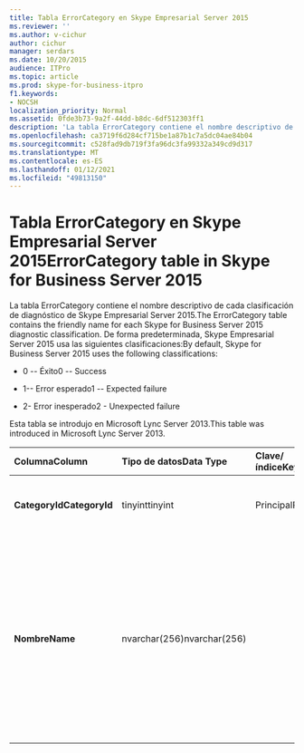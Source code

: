 ```yaml
---
title: Tabla ErrorCategory en Skype Empresarial Server 2015
ms.reviewer: ''
ms.author: v-cichur
author: cichur
manager: serdars
ms.date: 10/20/2015
audience: ITPro
ms.topic: article
ms.prod: skype-for-business-itpro
f1.keywords:
- NOCSH
localization_priority: Normal
ms.assetid: 0fde3b73-9a2f-44dd-b8dc-6df512303ff1
description: 'La tabla ErrorCategory contiene el nombre descriptivo de cada clasificación de diagnóstico de Skype Empresarial Server 2015. De forma predeterminada, Skype Empresarial Server 2015 usa las siguientes clasificaciones:'
ms.openlocfilehash: ca3719f6d284cf715be1a87b1c7a5dc04ae84b04
ms.sourcegitcommit: c528fad9db719f3fa96dc3fa99332a349cd9d317
ms.translationtype: MT
ms.contentlocale: es-ES
ms.lasthandoff: 01/12/2021
ms.locfileid: "49813150"
---
```

# <a name="errorcategory-table-in-skype-for-business-server-2015"></a><span data-ttu-id="cf258-104">Tabla ErrorCategory en Skype Empresarial Server 2015</span><span class="sxs-lookup"><span data-stu-id="cf258-104">ErrorCategory table in Skype for Business Server 2015</span></span>
 
<span data-ttu-id="cf258-105">La tabla ErrorCategory contiene el nombre descriptivo de cada clasificación de diagnóstico de Skype Empresarial Server 2015.</span><span class="sxs-lookup"><span data-stu-id="cf258-105">The ErrorCategory table contains the friendly name for each Skype for Business Server 2015 diagnostic classification.</span></span> <span data-ttu-id="cf258-106">De forma predeterminada, Skype Empresarial Server 2015 usa las siguientes clasificaciones:</span><span class="sxs-lookup"><span data-stu-id="cf258-106">By default, Skype for Business Server 2015 uses the following classifications:</span></span>
  
- <span data-ttu-id="cf258-107">0 -- Éxito</span><span class="sxs-lookup"><span data-stu-id="cf258-107">0 -- Success</span></span>
    
- <span data-ttu-id="cf258-108">1-- Error esperado</span><span class="sxs-lookup"><span data-stu-id="cf258-108">1 -- Expected failure</span></span>
    
- <span data-ttu-id="cf258-109">2- Error inesperado</span><span class="sxs-lookup"><span data-stu-id="cf258-109">2 - Unexpected failure</span></span>
    
<span data-ttu-id="cf258-110">Esta tabla se introdujo en Microsoft Lync Server 2013.</span><span class="sxs-lookup"><span data-stu-id="cf258-110">This table was introduced in Microsoft Lync Server 2013.</span></span>
  
|<span data-ttu-id="cf258-111">**Columna**</span><span class="sxs-lookup"><span data-stu-id="cf258-111">**Column**</span></span>|<span data-ttu-id="cf258-112">**Tipo de datos**</span><span class="sxs-lookup"><span data-stu-id="cf258-112">**Data Type**</span></span>|<span data-ttu-id="cf258-113">**Clave/índice**</span><span class="sxs-lookup"><span data-stu-id="cf258-113">**Key/Index**</span></span>|<span data-ttu-id="cf258-114">**Detalles**</span><span class="sxs-lookup"><span data-stu-id="cf258-114">**Details**</span></span>|
|:-----|:-----|:-----|:-----|
|<span data-ttu-id="cf258-115">**CategoryId**</span><span class="sxs-lookup"><span data-stu-id="cf258-115">**CategoryId**</span></span> <br/> |<span data-ttu-id="cf258-116">tinyint</span><span class="sxs-lookup"><span data-stu-id="cf258-116">tinyint</span></span>  <br/> |<span data-ttu-id="cf258-117">Principal</span><span class="sxs-lookup"><span data-stu-id="cf258-117">Primary</span></span>  <br/> |<span data-ttu-id="cf258-118">Identificador único de la clasificación.</span><span class="sxs-lookup"><span data-stu-id="cf258-118">Unique identifier for the classification.</span></span>  <br/> |
|<span data-ttu-id="cf258-119">**Nombre**</span><span class="sxs-lookup"><span data-stu-id="cf258-119">**Name**</span></span> <br/> |<span data-ttu-id="cf258-120">nvarchar(256)</span><span class="sxs-lookup"><span data-stu-id="cf258-120">nvarchar(256)</span></span>  <br/> || <span data-ttu-id="cf258-p103">Valor y nombre descriptivo asignados a la clasificación. Los valores permitidos son:</span><span class="sxs-lookup"><span data-stu-id="cf258-p103">Value and friendly name assigned to the classification. Allowed values are:</span></span> <br/>  <span data-ttu-id="cf258-123">0 -- Éxito</span><span class="sxs-lookup"><span data-stu-id="cf258-123">0 -- Success</span></span> <br/>  <span data-ttu-id="cf258-124">1-- Error esperado</span><span class="sxs-lookup"><span data-stu-id="cf258-124">1 -- Expected failure</span></span> <br/>  <span data-ttu-id="cf258-125">2- Error inesperado</span><span class="sxs-lookup"><span data-stu-id="cf258-125">2 - Unexpected failure</span></span> <br/> |
   

